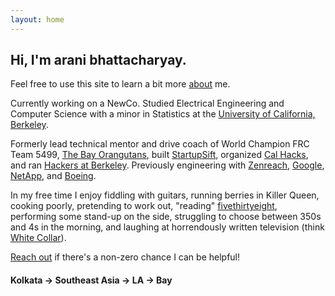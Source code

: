 ```yaml
---
layout: home
---
```


Hi, I'm arani bhattacharyay.
------

Feel free to use this site to learn a bit more [about](https://www.notion.so/bhattacharyay/arani-bhattacharyay-8ced3f678a99479a968f33fa2b93f4bd) me.

Currently working on a NewCo. Studied Electrical Engineering and Computer Science with a minor in Statistics at the [University of California, Berkeley](http://berkeley.edu). 

Formerly lead technical mentor and drive coach of World Champion FRC Team 5499, [The Bay Orangutans](http://team5499.org/), built [StartupSift](http://startupsift.com), organized [Cal Hacks](http://calhacks.io/), and ran [Hackers at Berkeley](https://hackersatberkeley.com). Previously engineering with [Zenreach](http://zenreach.com), [Google](http://google.com), [NetApp](http://netapp.com), and [Boeing](http://boeing.com).

In my free time I enjoy fiddling with guitars, running berries in Killer Queen, cooking poorly, pretending to work out, "reading" [fivethirtyeight](http://fivethirtyeight.com/), performing some stand-up on the side, struggling to choose between 350s and 4s in the morning, and laughing at horrendously written television (think [White Collar](http://www.imdb.com/title/tt1358522/)). 

[Reach out](https://t.me/aranibatta) if there's a non-zero chance I can be helpful!







#### Kolkata -> Southeast Asia -> LA -> Bay
